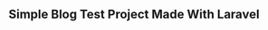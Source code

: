 







## Simple Blog Test Project Made With Laravel
			



















































